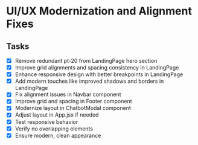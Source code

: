 # UI/UX Modernization and Alignment Fixes

## Tasks
- [x] Remove redundant pt-20 from LandingPage hero section
- [x] Improve grid alignments and spacing consistency in LandingPage
- [x] Enhance responsive design with better breakpoints in LandingPage
- [x] Add modern touches like improved shadows and borders in LandingPage
- [x] Fix alignment issues in Navbar component
- [x] Improve grid and spacing in Footer component
- [x] Modernize layout in ChatbotModal component
- [x] Adjust layout in App.jsx if needed
- [x] Test responsive behavior
- [x] Verify no overlapping elements
- [x] Ensure modern, clean appearance
